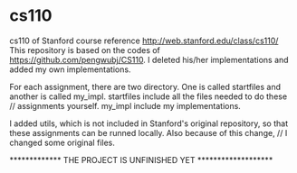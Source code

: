 # cs110
cs110 of Stanford
course reference http://web.stanford.edu/class/cs110/
This repository is based on the codes of https://github.com/pengwubj/CS110. I deleted his/her implementations and added my own implementations.

For each assignment, there are two directory. One is called startfiles and another is called my_impl. startfiles include all the files needed to do these //
assignments yourself. my_impl include my implementations.

I added utils, which is not included in Stanford's original repository, so that these assignments can be runned locally. Also because of this change, //
I changed some original files.

************* THE PROJECT IS UNFINISHED YET *******************
